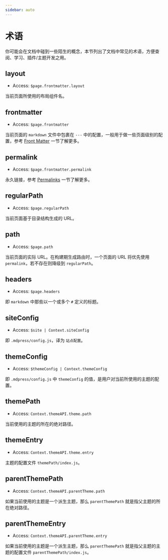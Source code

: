 ```yaml
---
sidebar: auto
---
```


# 术语

你可能会在文档中碰到一些陌生的概念，本节列出了文档中常见的术语，方便查阅、学习、插件/主题开发之用。

## layout

- Access: `$page.frontmatter.layout`

当前页面所使用的布局组件名。

## frontmatter

- Access: `$page.frontmatter`

当前页面的 `markdown` 文件中包裹在 `---` 中的配置，一般用于做一些页面级别的配置，参考 [Front Matter](../guide/frontmatter.md) 一节了解更多。

## permalink

- Access: `$page.frontmatter.permalink`

永久链接，参考 [Permalinks](../guide/permalinks.md) 一节了解更多。

## regularPath

- Access: `$page.regularPath`

当前页面基于目录结构生成的 URL。

## path

- Access: `$page.path`

当前页面的实际 URL。在构建期生成路由时，一个页面的 URL 将优先使用 `permalink`，若不存在则降级到 `regularPath`。

## headers

- Access: `$page.headers`

即 `markdown` 中那些以一个或多个 `#` 定义的标题。

## siteConfig

- Access: `$site | Context.siteConfig`

即 `.mdpress/config.js`，译为 `站点配置`。

## themeConfig

- Access: `$themeConfig | Context.themeConfig`

即 `.mdpress/config.js` 中 `themeConfig` 的值，是用户对当前所使用的主题的配置。

## themePath

- Access: `Context.themeAPI.theme.path`

当前使用的主题的所在的绝对路径。

## themeEntry

- Access: `Context.themeAPI.theme.entry`

主题的配置文件 `themePath/index.js`。

## parentThemePath

- Access: `Context.themeAPI.parentTheme.path`

如果当前使用的主题是一个派生主题，那么 `parentThemePath` 就是指父主题的所在绝对路径。

## parentThemeEntry

- Access: `Context.themeAPI.parentTheme.entry`

如果当前使用的主题是一个派生主题，那么 `parentThemePath` 就是指父主题的主题的配置文件 `parentThemePath/index.js`。

